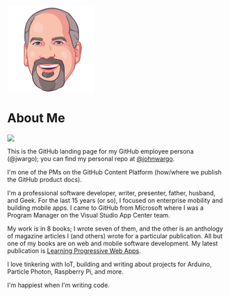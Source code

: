 ![Avatar](https://github.com/jwargo/jwargo/blob/master/images/jmw-avatar.png)

# About Me

<img align="center" src="https://github-readme-stats.vercel.app/api/?username=jwargo"/>

This is the GitHub landing page for my GitHub employee persona (@jwargo); you can find my personal repo at [@johnwargo](https://github.com/johnwargo).

I'm one of the PMs on the GitHub Content Platform (how/where we publish the GitHub product docs).

I'm a professional software developer, writer, presenter, father, husband, and Geek. For the last 15 years (or so), I focused on enterprise mobility and building mobile apps. I came to GitHub from Microsoft where I was a Program Manager on the Visual Studio App Center team. 

My work is in 8 books; I wrote seven of them, and the other is an anthology of magazine articles I (and others) wrote for a particular publication. All but one of my books are on web and mobile software development. My latest publication is [Learning Progressive Web Apps](https://learningpwa.com).

I love tinkering with IoT, building and writing about projects for Arduino, Particle Photon, Raspberry Pi, and more.

I'm happiest when I'm writing code.
